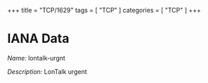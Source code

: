 +++
title = "TCP/1629"
tags = [ "TCP" ]
categories = [ "TCP" ]
+++

# IANA Data

_Name:_ lontalk-urgnt

_Description:_ LonTalk urgent

